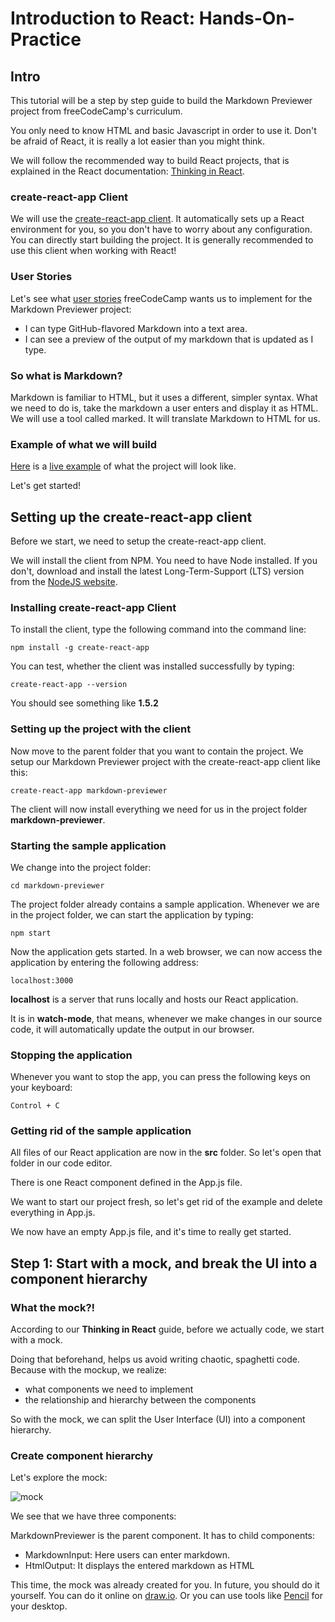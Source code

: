 # Introduction to React: Hands-On-Practice

## Intro

This tutorial will be a step by step guide to build the Markdown Previewer project from freeCodeCamp's curriculum.

You only need to know HTML and basic Javascript in order to use it. Don't be afraid of React, it is really a lot easier than you might think.

We will follow the recommended way to build React projects, that is explained in the React documentation: [Thinking in React](https://reactjs.org/docs/thinking-in-react.html).

### create-react-app Client

We will use the [create-react-app client](https://github.com/facebook/create-react-app). It automatically sets up a React environment for you, so you don't have to worry about any configuration. You can directly start building the project. It is generally recommended to use this client when working with React!

### User Stories

Let's see what [user stories](https://www.freecodecamp.org/challenges/build-a-markdown-previewer) freeCodeCamp wants us to implement for the Markdown Previewer project:

* I can type GitHub-flavored Markdown into a text area.
* I can see a preview of the output of my markdown that is updated as I type.

### So what is Markdown?

Markdown is familiar to HTML, but it uses a different, simpler syntax. What we need to do is, take the markdown a user enters and display it as HTML. We will use a tool called marked. It will translate Markdown to HTML for us.

### Example of what we will build

[Here](https://codepen.io/freeCodeCamp/full/JXrLLE) is a [live example](https://codepen.io/freeCodeCamp/full/JXrLLE) of what the project will look like.

Let's get started!

## Setting up the create-react-app client

Before we start, we need to setup the create-react-app client.

We will install the client from NPM. You need to have Node installed. If you don't, download and install the latest Long-Term-Support (LTS) version from the [NodeJS website](https://nodejs.org/en/download/).

### Installing create-react-app Client

To install the client, type the following command into the command line:
```
npm install -g create-react-app
```
You can test, whether the client was installed successfully by typing:
```
create-react-app --version
```
You should see something like **1.5.2**

### Setting up the project with the client

Now move to the parent folder that you want to contain the project. We setup our Markdown Previewer project with the create-react-app client like this:
```
create-react-app markdown-previewer
```
The client will now install everything we need for us in the project folder **markdown-previewer**.

### Starting the sample application

We change into the project folder:
```
cd markdown-previewer
```
The project folder already contains a sample application. Whenever we are in the project folder, we can start the application by typing:
```
npm start
```
Now the application gets started. In a web browser, we can now access the application by entering the following address:
```
localhost:3000
```
**localhost** is a server that runs locally and hosts our React application.

It is in **watch-mode**, that means, whenever we make changes in our source code, it will automatically update the output in our browser.

### Stopping the application

Whenever you want to stop the app, you can press the following keys on your keyboard:
```
Control + C
```

### Getting rid of the sample application

All files of our React application are now in the **src** folder. So let's open that folder in our code editor.

There is one React component defined in the App.js file.

We want to start our project fresh, so let's get rid of the example and delete everything in App.js.

We now have an empty App.js file, and it's time to really get started.


## Step 1: Start with a mock, and break the UI into a component hierarchy

### What the mock?!

According to our **Thinking in React** guide, before we actually code, we start with a mock.

Doing that beforehand, helps us avoid writing chaotic, spaghetti code. Because with the mockup, we realize: 
* what components we need to implement
* the relationship and hierarchy between the components

So with the mock, we can split the User Interface (UI) into a component hierarchy.

### Create component hierarchy
Let's explore the mock:

![mock](https://github.com/freeCodeCampLisbon/eventos/blob/master/basic-react/markdown-previewer/mock/markdown-previewer-mock.png)

We see that we have three components:

MarkdownPreviewer is the parent component. It has to child components:
* MarkdownInput: Here users can enter markdown.
* HtmlOutput: It displays the entered markdown as HTML

This time, the mock was already created for you. In future, you should do it yourself. You can do it online on [draw.io](https://draw.io). Or you can use tools like [Pencil](https://pencil.evolus.vn/) for your desktop.

